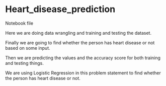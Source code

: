 # Heart_disease_prediction
Notebook file

Here we are doing data wrangling and training and testing the dataset.

Finally we are going to find whether the person has heart disease or not based on some input.

Then we are predicting the values and the accuracy score for both training and testing things.

We are using Logistic Regression in this problem statement to find whether the person has heart disease or not.
